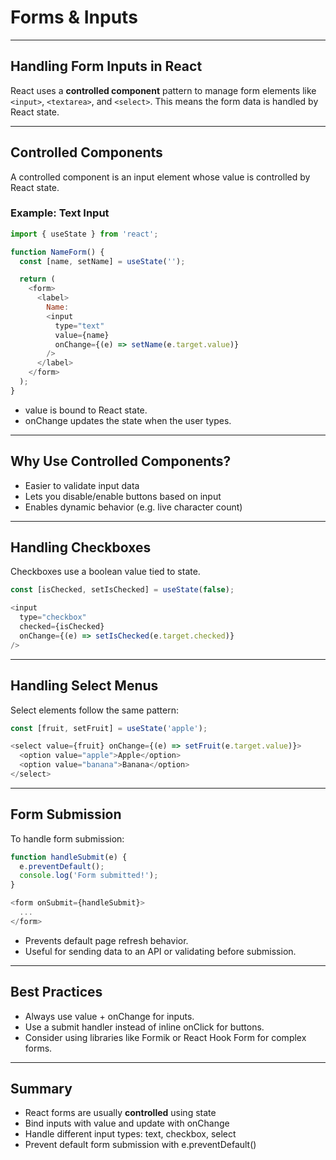 # Forms & Inputs

---

## Handling Form Inputs in React

React uses a **controlled component** pattern to manage form elements like `<input>`, `<textarea>`, and `<select>`. This means the form data is handled by React state.

---

## Controlled Components

A controlled component is an input element whose value is controlled by React state.

### Example: Text Input

```javascript  
import { useState } from 'react';

function NameForm() {
  const [name, setName] = useState('');

  return (
    <form>
      <label>
        Name:
        <input
          type="text"
          value={name}
          onChange={(e) => setName(e.target.value)}
        />
      </label>
    </form>
  );
}
```

- <span class="codeSnip">value</span> is bound to React state.  
- <span class="codeSnip">onChange</span> updates the state when the user types.

---

## Why Use Controlled Components?

- Easier to validate input data  
- Lets you disable/enable buttons based on input  
- Enables dynamic behavior (e.g. live character count)

---

## Handling Checkboxes

Checkboxes use a boolean value tied to state.

```javascript  
const [isChecked, setIsChecked] = useState(false);

<input
  type="checkbox"
  checked={isChecked}
  onChange={(e) => setIsChecked(e.target.checked)}
/>
```

---

## Handling Select Menus

Select elements follow the same pattern:

```javascript  
const [fruit, setFruit] = useState('apple');

<select value={fruit} onChange={(e) => setFruit(e.target.value)}>
  <option value="apple">Apple</option>
  <option value="banana">Banana</option>
</select>
```

---

## Form Submission

To handle form submission:

```javascript  
function handleSubmit(e) {
  e.preventDefault();
  console.log('Form submitted!');
}

<form onSubmit={handleSubmit}>
  ...
</form>
```

- Prevents default page refresh behavior.  
- Useful for sending data to an API or validating before submission.

---

## Best Practices

- Always use <span class="codeSnip">value</span> + <span class="codeSnip">onChange</span> for inputs.  
- Use a <span class="codeSnip">submit</span> handler instead of inline <span class="codeSnip">onClick</span> for buttons.  
- Consider using libraries like Formik or React Hook Form for complex forms.

---

## Summary

- React forms are usually **controlled** using state  
- Bind inputs with <span class="codeSnip">value</span> and update with <span class="codeSnip">onChange</span>  
- Handle different input types: text, checkbox, select  
- Prevent default form submission with <span class="codeSnip">e.preventDefault()</span>
